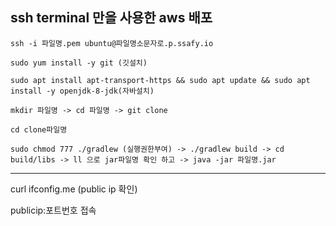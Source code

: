 ssh terminal 만을 사용한 aws  배포
---

```
ssh -i 파일명.pem ubuntu@파일명소문자로.p.ssafy.io
```
```
sudo yum install -y git (깃설치)
```
```
sudo apt install apt-transport-https && sudo apt update && sudo apt install -y openjdk-8-jdk(자바설치)
```
```
mkdir 파일명 -> cd 파일명 -> git clone
```
```
cd clone파일명
```
```
sudo chmod 777 ./gradlew (실행권한부여) -> ./gradlew build -> cd build/libs -> ll 으로 jar파일명 확인 하고 -> java -jar 파일명.jar
```

---

curl ifconfig.me (public ip 확인)

publicip:포트번호 접속

